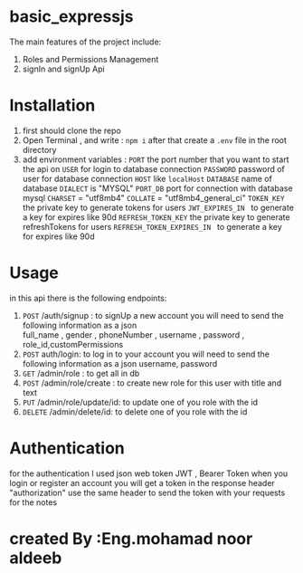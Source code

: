 # basic_expressjs

The main features of the project include:
1. Roles and Permissions Management 
2. signIn and signUp Api 

# Installation

1. first should clone the repo
2. Open Terminal , and write : `npm i` after that create a `.env` file in the root directory
3. add environment variables :
`PORT` the port number that you want to start the api on
`USER` for login to database connection 
`PASSWORD` password of user for database connection 
`HOST` like `localHost`
`DATABASE` name of database 
`DIALECT` is "MYSQL"
`PORT_DB` port for connection with database mysql
`CHARSET` = "utf8mb4"
`COLLATE` = "utf8mb4_general_ci"
`TOKEN_KEY`  the private key to generate tokens for users
`JWT_EXPIRES_IN `  to generate a key for expires like  90d
`REFRESH_TOKEN_KEY`  the private key to generate  refreshTokens for users
`REFRESH_TOKEN_EXPIRES_IN `  to generate a key for expires like  90d

# Usage

in this api there is the following endpoints:
1. `POST` /auth/signup : to signUp a new account
   you will need to send the following  information as a json  
   full_name , gender , phoneNumber , username , password , role_id,customPermissions 
2. `POST` auth/login: to log in to your account
   you will need to send the following information as a json
    username, password 
3. `GET` /admin/role :  to get all in db
4. `POST` /admin/role/create : to create new role for this user  with title and text
5. `PUT` /admin/role/update/id: to update one of you role with the id
6. `DELETE` /admin/delete/id: to delete one of you role with the id


# Authentication

for the authentication I used json web token JWT ,  Bearer Token when you login or register an account you will get a token in the response header "authorization" use the same header to send the token with your requests for the notes

# created By :Eng.mohamad noor aldeeb 
